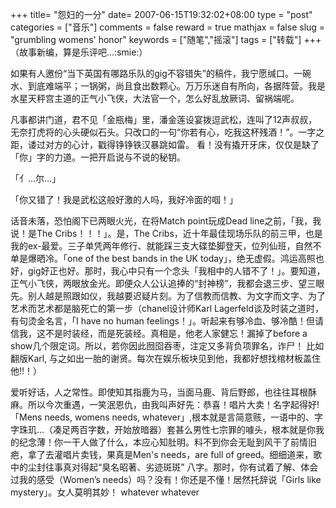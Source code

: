 +++
title= "怨妇的一分"
date= 2007-06-15T19:32:02+08:00
type = "post"
categories = ["音乐"]
comments = false
reward = true
mathjax = false
slug = "grumbling womens' honor"
keywords = ["随笔","摇滚"]
tags = ["转载"]
+++
（故事新编，算是乐评吧…:smie:）

如果有人邀份“当下英国有哪路乐队的gig不容错失”的稿件，我宁愿缄口。一碗水、到底难端平；一锅粥，尚且食出数颗心。万万乐迷自有所向，各据阵营。我是水星天秤宫主道的正气小飞侠，大法官一个，怎么好乱放厥词、留祸端呢。

<!--more-->

凡事都讲门道，君不见「金瓶梅」里，潘金莲设宴拨逗武松，连叫了12声叔叔，无奈打虎将的心头硬似石头。只改口的一句“你若有心，吃我这杯残酒！”。一字之距，诿过对方的心计，戳得铮铮铁汉暴跳如雷。 看！没有撬开牙床，仅仅是缺了「你」字的力道。一把开启说与不说的秘钥。

「亻…尔…」

「你又错了！我是武松这般好激的人吗，我好冷面的啯！」

话音未落，恐怕阁下已两眼火光，在将Match point玩成Dead line之前，「我，我说！是The Cribs！！！」。是，The Cribs，近十年最佳现场乐队的前三甲，也是我的ex-最爱。三子单凭两年修行、就能踩三支大碟垫脚登天，位列仙班，自然不单是爆晒冷。「one of the best bands in the UK today」，绝无虚假。鸿运高照也好，gig好正也好。那时，我心中只有一个念头「我相中的人错不了！」。要知道，正气小飞侠，两眼放金光。即便众人公认追捧的“封神榜”，我都会退三步、望三眼先。别人越是照跟如仪，我越要迟疑片刻。为了信教而信教、为文字而文字、为了艺术而艺术都是脑死亡的第一步（chanel设计师Karl Lagerfeld谈及时装之道时，有句烫金名言，「I have no human feelings！」。听起来有够冷血、够冷酷！但请信我，这不是时装经，而是死装经。真相是，他老人家健忘！漏掉了before a show几个限定词。所以，若你因此囫囵吞枣，注定又多背负项罪名，诈尸！ 比如翻版Karl, 与之如出一胎的谢贤。每次在娱乐板块见到他，我都好想找棺材板盖住他!!！）

爱听好话，人之常性。即使知其指鹿为马，当面马鹿、背后野郎，也往往耳根酥麻。所以今次重遇，一笑泯恩仇，由我叫声好先：恭喜！唱片大卖！名字起得好!「Mens needs, womens needs, whatever」,根本就是言简意赅，一语中的、字字珠玑…（凑足两百字数，开始放暗器）套甚么男性七宗罪的噱头，根本就是你我的纪念薄！你一干人做了什么，本应心知肚明。料不到你会无耻到风干了前情旧疤，拿了去灌唱片卖钱，果真是Men's needs，are full of greed。细细道来，歌中的尘封往事真对得起“臭名昭著、劣迹斑斑” 八字。那时，你有试着了解、体会过我的感受（Women’s needs）吗？没有！你还是不懂！居然托辞说「Girls like mystery」。女人莫明其妙！ whatever whatever